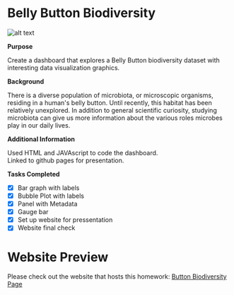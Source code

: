 # Belly Button Biodiversity

![alt text](http://robdunnlab.com/wp-content/uploads/microbes-sem.jpg)

**Purpose**  

Create a dashboard that explores a Belly Button biodiversity dataset with interesting data visualization graphics.

**Background**

There is a diverse population of microbiota, or microscopic organisms, residing in a human's belly button. Until recently, this habitat has been relatively unexplored.  In addition to general scientific curiosity, studying microbiota can give us more information about the various roles microbes play in our daily lives.

**Additional Information**

Used HTML and JAVAscript to code the dashboard.  
Linked to github pages for presentation.

**Tasks Completed**
- [x] Bar graph with labels 
- [x] Bubble Plot with labels
- [x] Panel with Metadata
- [x] Gauge bar
- [x] Set up website for pressentation
- [x] Website final check

# Website Preview

Please check out the website that hosts this homework: [Button Biodiversity Page](https://jzmtwong.github.io/)
